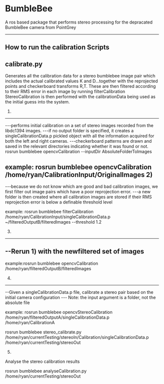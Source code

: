 # BumbleBee
A ros based package that performs stereo processing for the depracated BumbleBee camera from PointGrey

-----------
How to run the calibration Scripts
----------



calibrate.py
----
Generates all the calibration data for a stereo bumblebee image pair which includes the actual 
calibrated values K and D...together with the reprojected points and checkerboard transforms R,T.
These are then filtered according to their RMS error in each image by running filterCalibration
StereoCalibration is then performed with the calibrationData being used as the initial guess into the system.

1)

----------
---performs initial calibration on a set of stereo images recorded from the libdc1394 images.
---if no output folder is specified, it creates a singleCalibrationData.p pickled object with all the information acquired for both the left and right cameras.
---checkerboard patterns are drawn and saved in the relevant directories indicating whether it was found or not.
rosrun bumblebee opencvCalibration --inputDir AbsoluteFolderToImages

example: rosrun bumblebee opencvCalibration /home/ryan/CalibrationInput/OriginalImages
2)
-----------------
---because we do not know which are good and bad calibration images, we first filter out image pairs which have a poor reprojection error.
---a new folder is then created where all calibration images are stored if their RMS reprojection error is below a definable threshold level


example: rosrun bumblebee filterCalibration /home/ryan/CalibrationInput/singleCalibrationData.p ~/filteredOutputB/filteredImages --threshold 1.2

3)
------------
--Rerun 1) with the newfiltered set of images 
--
example:rosrun bumblebee opencvCalibration /home/ryan/filteredOutputB/filteredImages

4)
------------
--Given a singleCalibrationData.p file, calibrate a stereo pair based on the initial camera configuration
--- Note: the input argument is a folder, not the absolute file

example: rosrun bumblebee opencvStereoCalibration /home/ryan/filteredOutputA/singleCalibrationData.p /home/ryan/CalibrationA

 rosrun bumblebee stereo_calibrate.py /home/ryan/currentTesting/stereoIn/Calibration/singleCalibrationData.p /home/ryan/currentTesting/stereoOut
 
5)
Analyse the stereo calibration results

rosrun bumblebee analyseCalibration.py /home/ryan/currentTesting/stereoOut


 


